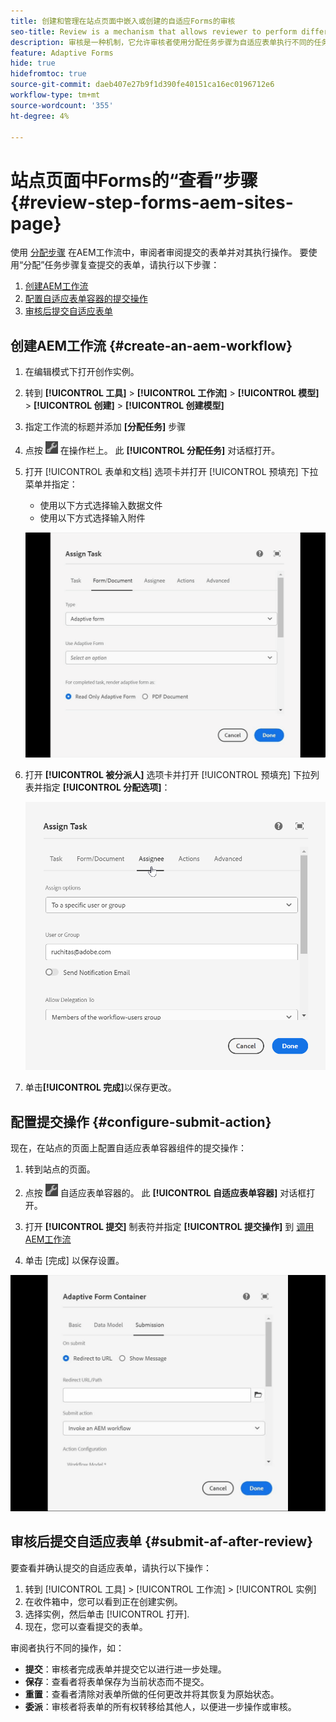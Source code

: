 ```yaml
---
title: 创建和管理在站点页面中嵌入或创建的自适应Forms的审核
seo-title: Review is a mechanism that allows reviewer to perform different tasks for adaptive forms using Assign Task step
description: 审核是一种机制，它允许审核者使用分配任务步骤为自适应表单执行不同的任务
feature: Adaptive Forms
hide: true
hidefromtoc: true
source-git-commit: daeb407e27b9f1d390fe40151ca16ec0196712e6
workflow-type: tm+mt
source-wordcount: '355'
ht-degree: 4%

---
```



# 站点页面中Forms的“查看”步骤 {#review-step-forms-aem-sites-page}

使用 [分配步骤](https://experienceleague.adobe.com/docs/experience-manager-cloud-service/content/forms/create-form-centric-workflows/aem-forms-workflow-step-reference.html#assign-task-step) 在AEM工作流中，审阅者审阅提交的表单并对其执行操作。 要使用“分配”任务步骤复查提交的表单，请执行以下步骤：

1. [创建AEM工作流](#create-an-aem-workflow)
1. [配置自适应表单容器的提交操作](#configure-submit-action)
1. [审核后提交自适应表单](#submit-af-after-review)

## 创建AEM工作流 {#create-an-aem-workflow}

1. 在编辑模式下打开创作实例。
1. 转到 **[!UICONTROL 工具]** >  **[!UICONTROL 工作流]** >  **[!UICONTROL 模型]** > **[!UICONTROL 创建]** > **[!UICONTROL 创建模型]**
1. 指定工作流的标题并添加 **[分配任务]** 步骤
1. 点按 ![settings_icon](assets/settings_icon.png) 在操作栏上。 此 **[!UICONTROL 分配任务]** 对话框打开。
1. 打开 [!UICONTROL 表单和文档] 选项卡并打开 [!UICONTROL 预填充] 下拉菜单并指定：

   * 使用以下方式选择输入数据文件
   * 使用以下方式选择输入附件

   ![审核步骤](/help/forms/assets/assigntask-review1.gif)

1. 打开 **[!UICONTROL 被分派人]** 选项卡并打开 [!UICONTROL 预填充] 下拉列表并指定 **[!UICONTROL 分配选项]**：

   ![审核步骤](/help/forms/assets/review-assignstep.png)

1. 单击&#x200B;**[!UICONTROL 完成]**&#x200B;以保存更改。

## 配置提交操作 {#configure-submit-action}

现在，在站点的页面上配置自适应表单容器组件的提交操作：

1. 转到站点的页面。
1. 点按 ![settings_icon](assets/settings_icon.png) 自适应表单容器的。 此 **[!UICONTROL 自适应表单容器]** 对话框打开。
1. 打开 **[!UICONTROL 提交]** 制表符并指定 **[!UICONTROL 提交操作]** 到 [调用AEM工作流](https://experienceleague.adobe.com/docs/experience-manager-cloud-service/content/forms/adaptive-forms-authoring/authoring-adaptive-forms-foundation-components/configure-submit-actions-and-metadata-submission/configuring-submit-actions.html?lang=en#invoke-an-aem-workflow)

1. 单击 [完成] 以保存设置。

![submissiontab-reviewstep](/help/forms/assets/submissiontab-reviewstep.gif)

## 审核后提交自适应表单 {#submit-af-after-review}

要查看并确认提交的自适应表单，请执行以下操作：

1. 转到 [!UICONTROL 工具] >  [!UICONTROL 工作流] >  [!UICONTROL 实例]
1. 在收件箱中，您可以看到正在创建实例。
1. 选择实例，然后单击 [!UICONTROL 打开].
1. 现在，您可以查看提交的表单。

审阅者执行不同的操作，如：

* **提交**：审核者完成表单并提交它以进行进一步处理。
* **保存**：查看者将表单保存为当前状态而不提交。
* **重置**：查看者清除对表单所做的任何更改并将其恢复为原始状态。
* **委派**：审核者将表单的所有权转移给其他人，以便进一步操作或审核。
